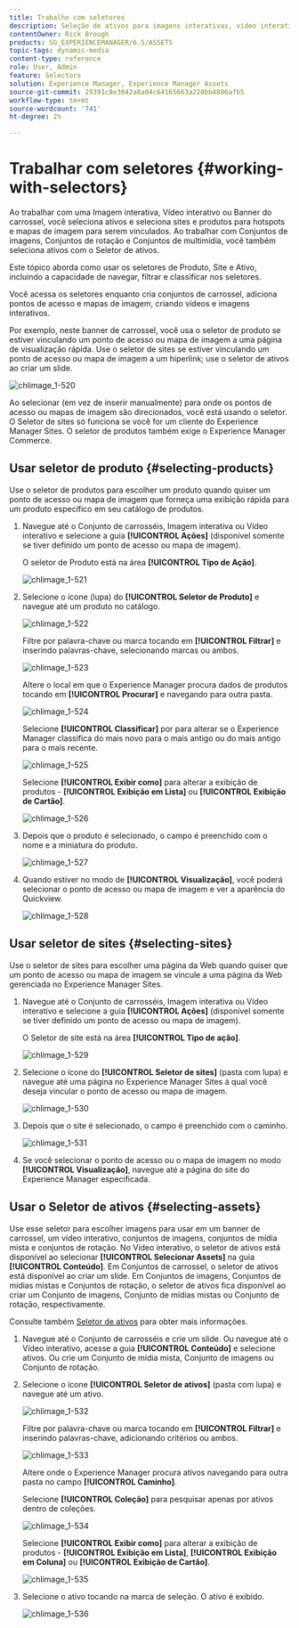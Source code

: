```yaml
---
title: Trabalho com seletores
description: Seleção de ativos para imagens interativas, vídeo interativo e banners do carrossel
contentOwner: Rick Brough
products: SG_EXPERIENCEMANAGER/6.5/ASSETS
topic-tags: dynamic-media
content-type: reference
role: User, Admin
feature: Selectors
solution: Experience Manager, Experience Manager Assets
source-git-commit: 29391c8e3042a8a04c64165663a228bb4886afb5
workflow-type: tm+mt
source-wordcount: '741'
ht-degree: 2%

---
```


# Trabalhar com seletores {#working-with-selectors}

Ao trabalhar com uma Imagem interativa, Vídeo interativo ou Banner do carrossel, você seleciona ativos e seleciona sites e produtos para hotspots e mapas de imagem para serem vinculados. Ao trabalhar com Conjuntos de imagens, Conjuntos de rotação e Conjuntos de multimídia, você também seleciona ativos com o Seletor de ativos.

Este tópico aborda como usar os seletores de Produto, Site e Ativo, incluindo a capacidade de navegar, filtrar e classificar nos seletores.

Você acessa os seletores enquanto cria conjuntos de carrossel, adiciona pontos de acesso e mapas de imagem, criando vídeos e imagens interativos.

Por exemplo, neste banner de carrossel, você usa o seletor de produto se estiver vinculando um ponto de acesso ou mapa de imagem a uma página de visualização rápida. Use o seletor de sites se estiver vinculando um ponto de acesso ou mapa de imagem a um hiperlink; use o seletor de ativos ao criar um slide.

![chlimage_1-520](assets/chlimage_1-520.png)

Ao selecionar (em vez de inserir manualmente) para onde os pontos de acesso ou mapas de imagem são direcionados, você está usando o seletor. O Seletor de sites só funciona se você for um cliente do Experience Manager Sites. O seletor de produtos também exige o Experience Manager Commerce.

## Usar seletor de produto {#selecting-products}

Use o seletor de produtos para escolher um produto quando quiser um ponto de acesso ou mapa de imagem que forneça uma exibição rápida para um produto específico em seu catálogo de produtos.

1. Navegue até o Conjunto de carrosséis, Imagem interativa ou Vídeo interativo e selecione a guia **[!UICONTROL Ações]** (disponível somente se tiver definido um ponto de acesso ou mapa de imagem).

   O seletor de Produto está na área **[!UICONTROL Tipo de Ação]**.

   ![chlimage_1-521](assets/chlimage_1-521.png)

1. Selecione o ícone (lupa) do **[!UICONTROL Seletor de Produto]** e navegue até um produto no catálogo.

   ![chlimage_1-522](assets/chlimage_1-522.png)

   Filtre por palavra-chave ou marca tocando em **[!UICONTROL Filtrar]** e inserindo palavras-chave, selecionando marcas ou ambos.

   ![chlimage_1-523](assets/chlimage_1-523.png)

   Altere o local em que o Experience Manager procura dados de produtos tocando em **[!UICONTROL Procurar]** e navegando para outra pasta.

   ![chlimage_1-524](assets/chlimage_1-524.png)

   Selecione **[!UICONTROL Classificar]** por para alterar se o Experience Manager classifica do mais novo para o mais antigo ou do mais antigo para o mais recente.

   ![chlimage_1-525](assets/chlimage_1-525.png)

   Selecione **[!UICONTROL Exibir como]** para alterar a exibição de produtos - **[!UICONTROL Exibição em Lista]** ou **[!UICONTROL Exibição de Cartão]**.

   ![chlimage_1-526](assets/chlimage_1-526.png)

1. Depois que o produto é selecionado, o campo é preenchido com o nome e a miniatura do produto.

   ![chlimage_1-527](assets/chlimage_1-527.png)

1. Quando estiver no modo de **[!UICONTROL Visualização]**, você poderá selecionar o ponto de acesso ou mapa de imagem e ver a aparência do Quickview.

   ![chlimage_1-528](assets/chlimage_1-528.png)

## Usar seletor de sites {#selecting-sites}

Use o seletor de sites para escolher uma página da Web quando quiser que um ponto de acesso ou mapa de imagem se vincule a uma página da Web gerenciada no Experience Manager Sites.

1. Navegue até o Conjunto de carrosséis, Imagem interativa ou Vídeo interativo e selecione a guia **[!UICONTROL Ações]** (disponível somente se tiver definido um ponto de acesso ou mapa de imagem).

   O Seletor de site está na área **[!UICONTROL Tipo de ação]**.

   ![chlimage_1-529](assets/chlimage_1-529.png)

1. Selecione o ícone do **[!UICONTROL Seletor de sites]** (pasta com lupa) e navegue até uma página no Experience Manager Sites à qual você deseja vincular o ponto de acesso ou mapa de imagem.

   ![chlimage_1-530](assets/chlimage_1-530.png)

1. Depois que o site é selecionado, o campo é preenchido com o caminho.

   ![chlimage_1-531](assets/chlimage_1-531.png)

1. Se você selecionar o ponto de acesso ou o mapa de imagem no modo **[!UICONTROL Visualização]**, navegue até a página do site do Experience Manager especificada.

## Usar o Seletor de ativos {#selecting-assets}

Use esse seletor para escolher imagens para usar em um banner de carrossel, um vídeo interativo, conjuntos de imagens, conjuntos de mídia mista e conjuntos de rotação. No Vídeo interativo, o seletor de ativos está disponível ao selecionar **[!UICONTROL Selecionar Assets]** na guia **[!UICONTROL Conteúdo]**. Em Conjuntos de carrossel, o seletor de ativos está disponível ao criar um slide. Em Conjuntos de imagens, Conjuntos de mídias mistas e Conjuntos de rotação, o seletor de ativos fica disponível ao criar um Conjunto de imagens, Conjunto de mídias mistas ou Conjunto de rotação, respectivamente.

Consulte também [Seletor de ativos](search-assets.md#assetpicker) para obter mais informações.

1. Navegue até o Conjunto de carrosséis e crie um slide. Ou navegue até o Vídeo interativo, acesse a guia **[!UICONTROL Conteúdo]** e selecione ativos. Ou crie um Conjunto de mídia mista, Conjunto de imagens ou Conjunto de rotação.
1. Selecione o ícone **[!UICONTROL Seletor de ativos]** (pasta com lupa) e navegue até um ativo.

   ![chlimage_1-532](assets/chlimage_1-532.png)

   Filtre por palavra-chave ou marca tocando em **[!UICONTROL Filtrar]** e inserindo palavras-chave, adicionando critérios ou ambos.

   ![chlimage_1-533](assets/chlimage_1-533.png)

   Altere onde o Experience Manager procura ativos navegando para outra pasta no campo **[!UICONTROL Caminho]**.

   Selecione **[!UICONTROL Coleção]** para pesquisar apenas por ativos dentro de coleções.

   ![chlimage_1-534](assets/chlimage_1-534.png)

   Selecione **[!UICONTROL Exibir como]** para alterar a exibição de produtos - **[!UICONTROL Exibição em Lista]**, **[!UICONTROL Exibição em Coluna]** ou **[!UICONTROL Exibição de Cartão]**.

   ![chlimage_1-535](assets/chlimage_1-535.png)

1. Selecione o ativo tocando na marca de seleção. O ativo é exibido.

   ![chlimage_1-536](assets/chlimage_1-536.png)
